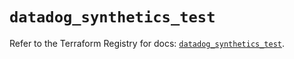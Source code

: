 # `datadog_synthetics_test`

Refer to the Terraform Registry for docs: [`datadog_synthetics_test`](https://registry.terraform.io/providers/datadog/datadog/3.51.0/docs/resources/synthetics_test).
